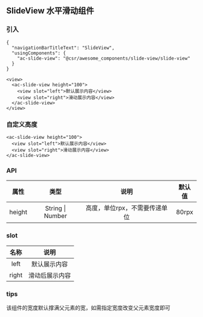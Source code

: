 ## SlideView 水平滑动组件

### 引入

```
{
  "navigationBarTitleText": "SlideView",
  "usingComponents": {
    "ac-slide-view": "@csr/awesome_components/slide-view/slide-view"
  }
}

<view>
  <ac-slide-view height="100">
    <view slot="left">默认展示内容</view>
    <view slot="right">滑动展示内容</view>
  </ac-slide-view>
</view>
```

### 自定义高度

```
<ac-slide-view height="100">
  <view slot="left">默认展示内容</view>
  <view slot="right">滑动展示内容</view>
</ac-slide-view>
```

### API
| 属性 | 类型 | 说明 | 默认值 |
| :---: | :----: | :----: | :----: |
| height | String \| Number | 高度，单位rpx，不需要传递单位 | 80rpx

### slot

| 名称 | 说明 |
| :---: | :----: |
| left | 默认展示内容 |
| right | 滑动后展示内容 | 


### tips
该组件的宽度默认撑满父元素的宽，如需指定宽度改变父元素宽度即可
